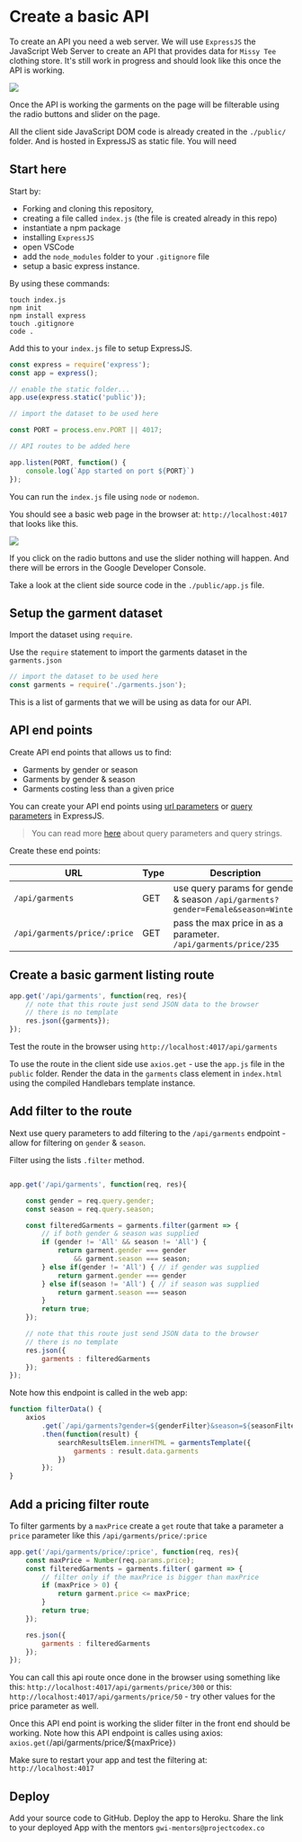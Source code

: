 # Create a basic API

To create an API you need a web server. We will use `ExpressJS` the JavaScript Web Server to create an API that provides data for `Missy Tee` clothing store. It's still work in progress and should look like this once the API is working.

![](./public/images/MissyTee-2.png)

Once the API is working the garments on the page will be filterable using the radio buttons and slider on the page.

All the client side JavaScript DOM code is already created in the `./public/` folder. And is hosted in ExpressJS as static file. You will need

## Start here

Start by:

* Forking and cloning this repository,
* creating a file called `index.js` (the file is created already in this repo)
* instantiate a npm package
* installing `ExpressJS`
* open VSCode
* add the `node_modules` folder to your `.gitignore` file
* setup a basic express instance.

By using these commands:

```
touch index.js
npm init
npm install express
touch .gitignore
code .
```

Add this to your `index.js` file to setup ExpressJS.

```js
const express = require('express');
const app = express();

// enable the static folder...
app.use(express.static('public'));

// import the dataset to be used here

const PORT = process.env.PORT || 4017;

// API routes to be added here

app.listen(PORT, function() {
	console.log(`App started on port ${PORT}`)
});
```

You can run the `index.js` file using `node` or `nodemon`.

You should see a basic web page in the browser at: `http://localhost:4017` that looks like this.

![](./public/images/MissyTee-1.png)

If you click on the radio buttons and use the slider nothing will happen. And there will be errors in the Google Developer Console.

Take a look at the client side source code in the `./public/app.js` file.

## Setup the garment dataset

Import the dataset using `require`.

Use the `require` statement to import the garments dataset in the `garments.json`

```js
// import the dataset to be used here
const garments = require('./garments.json');
```

This is a list of garments that we will be using as data for our API.

## API end points

Create API end points that allows us to find:

* Garments by gender or season
* Garments by gender & season
* Garments costing less than a given price

You can create your API end points using [url parameters](https://expressjs.com/en/5x/api.html#req.params) or [query parameters]() in ExpressJS.

> You can read more [here](https://localcoder.org/node-js-difference-between-req-query-and-req-params) about query parameters and query strings.

Create these end points:

URL		| Type      | Description
--------|------|------
`/api/garments` | GET| use query params for gender & season `/api/garments?gender=Female&season=Winter`
`/api/garments/price/:price` | GET | pass the max price in as a parameter. `/api/garments/price/235`

## Create a basic garment listing route

```js
app.get('/api/garments', function(req, res){
	// note that this route just send JSON data to the browser
	// there is no template
	res.json({garments});
});
```

Test the route in the browser using `http://localhost:4017/api/garments`

To use the route in the client side use `axios.get` - use the `app.js` file in the `public` folder. Render the data in the `garments` class element in `index.html` using the compiled Handlebars template instance.

## Add filter to the route

Next use query parameters to add filtering to the `/api/garments` endpoint - allow for filtering on `gender` & `season`.

Filter using the lists `.filter` method.

```js

app.get('/api/garments', function(req, res){

	const gender = req.query.gender;
	const season = req.query.season;

	const filteredGarments = garments.filter(garment => {
		// if both gender & season was supplied
		if (gender != 'All' && season != 'All') {
			return garment.gender === gender 
				&& garment.season === season;
		} else if(gender != 'All') { // if gender was supplied
			return garment.gender === gender
		} else if(season != 'All') { // if season was supplied
			return garment.season === season
		}
		return true;
	});

	// note that this route just send JSON data to the browser
	// there is no template
	res.json({ 
		garments : filteredGarments
	});
});
```

Note how this endpoint is called in the web app:

```js
function filterData() {
	axios
		.get(`/api/garments?gender=${genderFilter}&season=${seasonFilter}`)
		.then(function(result) {
			searchResultsElem.innerHTML = garmentsTemplate({
				garments : result.data.garments
			})
		});
}
```

## Add a pricing filter route

To filter garments by a `maxPrice` create a `get` route that take a parameter a `price` parameter like this `/api/garments/price/:price`

```js
app.get('/api/garments/price/:price', function(req, res){
	const maxPrice = Number(req.params.price);
	const filteredGarments = garments.filter( garment => {
		// filter only if the maxPrice is bigger than maxPrice
		if (maxPrice > 0) {
			return garment.price <= maxPrice;
		}
		return true;
	});

	res.json({ 
		garments : filteredGarments
	});
});
```

You can call this api route once done in the browser using something like this: `http://localhost:4017/api/garments/price/300` or this: `http://localhost:4017/api/garments/price/50` - try other values for the price parameter as well.

Once this API end point is working the slider filter in the front end should be working. Note how this API endpoint is calles using axios: `axios.get(`/api/garments/price/${maxPrice}`)`

Make sure to restart your app and test the filtering at: `http://localhost:4017`

## Deploy

Add your source code to GitHub.
Deploy the app to Heroku.
Share the link to your deployed App with the mentors `gwi-mentors@projectcodex.co`

